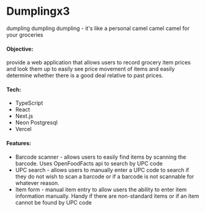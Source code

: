 # Dumplingx3
dumpling dumpling dumpling - it's like a personal camel camel camel for your groceries

#### Objective:
provide a web application that allows users to record grocery item prices and look them up to easily see price movement of items and easily determine whether there is a good deal relative to past prices.

#### Tech:
- TypeScript
- React
- Next.js
- Neon Postgresql
- Vercel

#### Features:
- Barcode scanner - allows users to easily find items by scanning the barcode. Uses OpenFoodFacts api to search by UPC code
- UPC search - allows users to manually enter a UPC code to search if they do not wish to scan a barcode or if a barcode is not scannable for whatever reason.
- Item form - manual item entry to allow users the ability to enter item information manually. Handy if there are non-standard items or if an item cannot be found by UPC code
